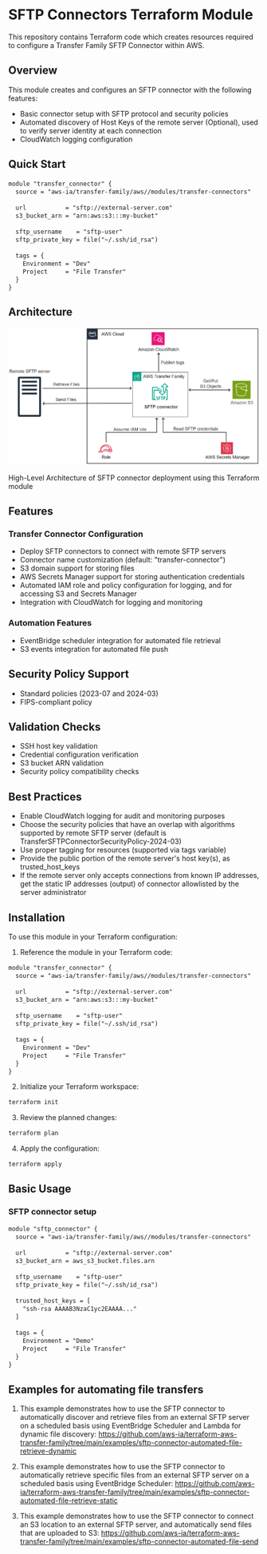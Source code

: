 # SFTP Connectors Terraform Module

This repository contains Terraform code which creates resources required to configure a Transfer Family SFTP Connector within AWS.

## Overview

This module creates and configures an SFTP connector with the following features:

- Basic connector setup with SFTP protocol and security policies
- Automated discovery of Host Keys of the remote server (Optional), used to verify server identity at each connection 
- CloudWatch logging configuration

## Quick Start

```hcl
module "transfer_connector" {
  source = "aws-ia/transfer-family/aws//modules/transfer-connectors"

  url           = "sftp://external-server.com"
  s3_bucket_arn = "arn:aws:s3:::my-bucket"
  
  sftp_username    = "sftp-user"
  sftp_private_key = file("~/.ssh/id_rsa")

  tags = {
    Environment = "Dev"
    Project     = "File Transfer"
  }
}
```

## Architecture

![High-Level Architecture of SFTP connector deployment](https://github.com/aws-ia/terraform-aws-transfer-family/blob/main/images/TF_Connectors.png)

High-Level Architecture of SFTP connector deployment using this Terraform module

## Features

### Transfer Connector Configuration

- Deploy SFTP connectors to connect with remote SFTP servers
- Connector name customization (default: "transfer-connector")
- S3 domain support for storing files 
- AWS Secrets Manager support for storing authentication credentials
- Automated IAM role and policy configuration for logging, and for accessing S3 and Secrets Manager 
- Integration with CloudWatch for logging and monitoring

### Automation Features

- EventBridge scheduler integration for automated file retrieval
- S3 events integration for automated file push

## Security Policy Support

- Standard policies (2023-07 and 2024-03)
- FIPS-compliant policy

## Validation Checks

- SSH host key validation
- Credential configuration verification
- S3 bucket ARN validation
- Security policy compatibility checks

## Best Practices

- Enable CloudWatch logging for audit and monitoring purposes
- Choose the security policies that have an overlap with algorithms supported by remote SFTP server (default is TransferSFTPConnectorSecurityPolicy-2024-03)
- Use proper tagging for resources (supported via tags variable)
- Provide the public portion of the remote server's host key(s), as trusted_host_keys
- If the remote server only accepts connections from known IP addresses, get the static IP addresses (output) of connector allowlisted by the server administrator

## Installation

To use this module in your Terraform configuration:

1. Reference the module in your Terraform code:

```hcl
module "transfer_connector" {
  source = "aws-ia/transfer-family/aws//modules/transfer-connectors"

  url           = "sftp://external-server.com"
  s3_bucket_arn = "arn:aws:s3:::my-bucket"
  
  sftp_username    = "sftp-user"
  sftp_private_key = file("~/.ssh/id_rsa")

  tags = {
    Environment = "Dev"
    Project     = "File Transfer"
  }
}
```

2. Initialize your Terraform workspace:

```bash
terraform init
```

3. Review the planned changes:

```bash
terraform plan
```

4. Apply the configuration:

```bash
terraform apply
```

## Basic Usage

### SFTP connector setup

```hcl
module "sftp_connector" {
  source = "aws-ia/transfer-family/aws//modules/transfer-connectors"

  url           = "sftp://external-server.com"
  s3_bucket_arn = aws_s3_bucket.files.arn

  sftp_username    = "sftp-user"
  sftp_private_key = file("~/.ssh/id_rsa")

  trusted_host_keys = [
    "ssh-rsa AAAAB3NzaC1yc2EAAAA..."
  ]

  tags = {
    Environment = "Demo"
    Project     = "File Transfer"
  }
}
```

## Examples for automating file transfers

1. This example demonstrates how to use the SFTP connector to automatically discover and retrieve files from an external SFTP server on a scheduled basis using EventBridge Scheduler and Lambda for dynamic file discovery: https://github.com/aws-ia/terraform-aws-transfer-family/tree/main/examples/sftp-connector-automated-file-retrieve-dynamic

2. This example demonstrates how to use the SFTP connector to automatically retrieve specific files from an external SFTP server on a scheduled basis using EventBridge Scheduler: https://github.com/aws-ia/terraform-aws-transfer-family/tree/main/examples/sftp-connector-automated-file-retrieve-static

3. This example demonstrates how to use the SFTP connector to connect an S3 location to an external SFTP server, and automatically send files that are uploaded to S3: https://github.com/aws-ia/terraform-aws-transfer-family/tree/main/examples/sftp-connector-automated-file-send
